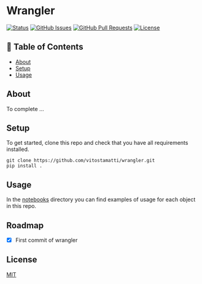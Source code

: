 # Wrangler

[![Status](https://img.shields.io/badge/status-active-success.svg)]()
[![GitHub Issues](https://img.shields.io/github/issues/vitostamatti/wrangler.svg)](https://github.com/vitostamatti/wrangler/issues)
[![GitHub Pull Requests](https://img.shields.io/github/issues-pr/vitostamatti/wrangler.svg)](https://github.com/vitostamatti/wrangler/pulls)
[![License](https://img.shields.io/badge/license-MIT-blue.svg)](/LICENSE)

## 📝 Table of Contents

- [About](#about)
- [Setup](#setup)
- [Usage](#usage)


## About <a name = "about"></a>

To complete ...

## Setup <a name = "setup"></a>

To get started, clone this repo and check that you have all requirements installed.

```
git clone https://github.com/vitostamatti/wrangler.git
pip install .
``` 

## Usage <a name = "usage"></a>

In the [notebooks](/notebooks/) directory you can find examples of
usage for each object in this repo.


## Roadmap

- [X] First commit of wrangler



## License
[MIT](LICENSE.txt)